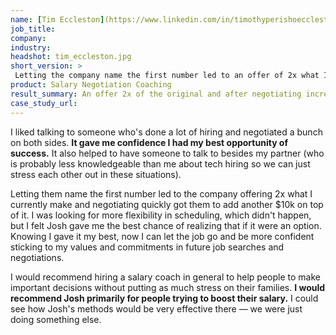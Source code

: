 ```yaml
---
name: [Tim Eccleston](https://www.linkedin.com/in/timothyperishoeccleston/)
job_title: 
company: 
industry: 
headshot: tim_eccleston.jpg
short_version: >
 Letting the company name the first number led to an offer of 2x what I currently make and negotiating quickly increased it by another $10k. I was looking for more flexibility in scheduling, which didn't happen, but I felt Josh gave me the best chance of realizing that if it were an option. Knowing I gave it my best, now I can let the job go and be more confident sticking to my values and commitments in future job searches and negotiations.
product: Salary Negotiation Coaching
result_summary: An offer 2x of the original and after negotiating increased by another $10k.
case_study_url: 
---
```


I liked talking to someone who's done a lot of hiring and negotiated a bunch on both sides. **It gave me confidence I had my best opportunity of success.** It also helped to have someone to talk to besides my partner (who is probably less knowledgeable than me about tech hiring so we can just stress each other out in these situations).

Letting them name the first number led to the company offering 2x what I currently make and negotiating quickly got them to add another $10k on top of it. I was looking for more flexibility in scheduling, which didn't happen, but I felt Josh gave me the best chance of realizing that if it were an option. Knowing I gave it my best, now I can let the job go and be more confident sticking to my values and commitments in future job searches and negotiations.

I would recommend hiring a salary coach in general to help people to make important decisions without putting as much stress on their families. **I would recommend Josh primarily for people trying to boost their salary.** I could see how Josh's methods would be very effective there — we were just doing something else.